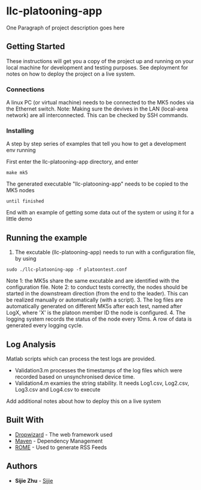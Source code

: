 # llc-platooning-app 

One Paragraph of project description goes here

## Getting Started

These instructions will get you a copy of the project up and running on your local machine for development and testing purposes. See deployment for notes on how to deploy the project on a live system.

### Connections

A linux PC (or virtual machine) needs to be connected to the MK5 nodes via the Ethernet switch.
Note: Making sure the devives in the LAN (local-area network) are all interconnected. This can be checked by SSH commands.


### Installing

A step by step series of examples that tell you how to get a development env running

First enter the llc-platooning-app directory, and enter 

```
make mk5
```

The generated executable "llc-platooning-app" needs to be copied to the MK5 nodes

```
until finished
```

End with an example of getting some data out of the system or using it for a little demo

## Running the example
1. The excutable (llc-platooning-app) needs to run with a configuration file, by using
```
sudo ./llc-platooning-app -f platoontest.conf
```
Note 1: the MK5s share the same excutable and are identified with the configuration file.
Note 2: to conduct tests correctly, the nodes should be started in the downstream direction (from the end to the leader). This can be realized manually or automatically (with a script).
3. The log files are automatically generated on different MK5s after each test, named after LogX, where 'X' is the platoon member ID the node is configured.
4. The logging system records the status of the node every 10ms. A row of data is generated every logging cycle.


## Log Analysis

Matlab scripts which can process the test logs are provided.
* Validation3.m processes the timestamps of the log files which were recorded based on unsynchronised device time.
* Validation4.m examies the string stability. It needs Log1.csv, Log2.csv, Log3.csv and Log4.csv to execute

Add additional notes about how to deploy this on a live system

## Built With

* [Dropwizard](http://www.dropwizard.io/1.0.2/docs/) - The web framework used
* [Maven](https://maven.apache.org/) - Dependency Management
* [ROME](https://rometools.github.io/rome/) - Used to generate RSS Feeds

## Authors

* **Sijie Zhu** - [Sijie](https://github.com/sijiezhu)



